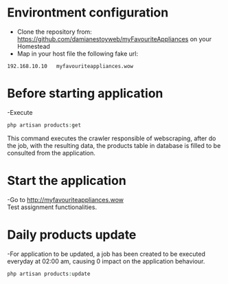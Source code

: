 # Environtment configuration
- Clone the repository from: https://github.com/damianestoyweb/myFavouriteAppliances on your Homestead
- Map in your host file the following fake url:
```
192.168.10.10	myfavouriteappliances.wow 
```
# Before starting application
-Execute<br/>
```php
php artisan products:get
```
This command executes the crawler responsible of webscraping, after do the job, with the resulting data, the products table in database is filled to be consulted from the application.

# Start the application
-Go to http://myfavouriteappliances.wow<br/>
Test assignment functionalities.

# Daily products update
-For application to be updated, a job has been created to be executed everyday at 02:00 am, causing 0 impact on the application behaviour.
```php
php artisan products:update
```
 